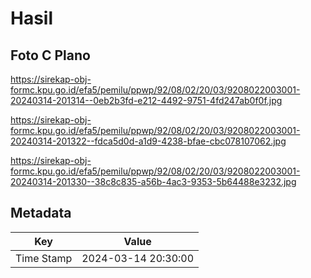 # Hasil

## Foto C Plano

https://sirekap-obj-formc.kpu.go.id/efa5/pemilu/ppwp/92/08/02/20/03/9208022003001-20240314-201314--0eb2b3fd-e212-4492-9751-4fd247ab0f0f.jpg

https://sirekap-obj-formc.kpu.go.id/efa5/pemilu/ppwp/92/08/02/20/03/9208022003001-20240314-201322--fdca5d0d-a1d9-4238-bfae-cbc078107062.jpg

https://sirekap-obj-formc.kpu.go.id/efa5/pemilu/ppwp/92/08/02/20/03/9208022003001-20240314-201330--38c8c835-a56b-4ac3-9353-5b64488e3232.jpg


## Metadata

| Key        | Value               |
| ---------- | ------------------- |
| Time Stamp | 2024-03-14 20:30:00 |



